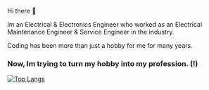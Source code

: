 Hi there 👋

Im an Electrical & Electronics Engineer who worked as an Electrical Maintenance Engineer & Service Engineer in the industry.

Coding has been more than just a hobby for me for many years.
### Now, Im trying to turn my hobby into my profession. (!)





[![Top Langs](https://github-readme-stats.vercel.app/api/top-langs/?username=kalkanozgur&show_icons=true&theme=dark)](https://github.com/anuraghazra/github-readme-stats)
<!--
[![GitHub Streak](http://github-readme-streak-stats.herokuapp.com?user=kalkanozgur&theme=dark&date_format=j%2Fn%5B%2FY%5D)](https://git.io/streak-stats)

<img src="https://komarev.com/ghpvc/?username=kalkanozgur&style=flat-square&color=blue" alt=""/>
**kalkanozgur/kalkanozgur** is a ✨ _special_ ✨ repository because its `README.md` (this file) appears on your GitHub profile.


Here are some ideas to get you started:

- 🔭 I’m currently working on ...
- 🌱 I’m currently learning ...
- 👯 I’m looking to collaborate on ...
- 🤔 I’m looking for help with ...
- 💬 Ask me about ...
- 📫 How to reach me: ...
- 😄 Pronouns: ...
- ⚡ Fun fact: ...
-->
